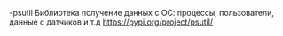 -psutil Библиотека получение данных с ОС: процессы, пользователи, данные с датчиков и т.д
https://pypi.org/project/psutil/
